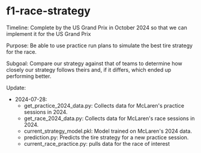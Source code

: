 # f1-race-strategy

Timeline: Complete by the US Grand Prix in October 2024 so that we can implement it for the US Grand Prix

Purpose: Be able to use practice run plans to simulate the best tire strategy for the race.

Subgoal: Compare our strategy against that of teams to determine how closely our strategy follows theirs and, if it differs, which ended up performing better.

Update:

- 2024-07-28:
  - get_practice_2024_data.py: Collects data for McLaren's practice sessions in 2024.
  - get_race_2024_data.py: Collects data for McLaren's race sessions in 2024.
  - current_strategy_model.pkl: Model trained on McLaren's 2024 data.
  - prediction.py: Predicts the tire strategy for a new practice session.
  - current_race_practice.py: pulls data for the race of interest


